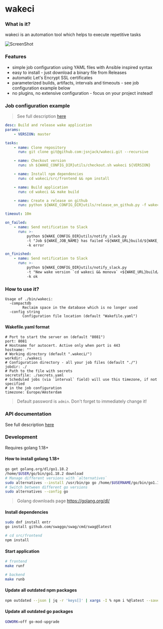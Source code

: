 # wakeci

### What is it?

wakeci is an automation tool which helps to execute repetitive tasks

![ScreenShot](https://raw.githubusercontent.com/jsnjack/wakeci/master/screenshots/feed.png)

### Features

-   simple job configuration using YAML files with Ansible inspired syntax
-   easy to install - just download a binary file from Releases
-   automatic Let's Encrypt SSL certificates
-   parameterized builds, artifacts, intervals and timeouts - see job configuration example below
-   no plugins, no extensive configuration - focus on your project instead!

### Job configuration example

> See full description [here](https://github.com/jsnjack/wakeci/blob/master/src/frontend/src/assets/configDescription.yaml)

```yaml
desc: Build and release wake application
params:
    - VERSION: master

tasks:
    - name: Clone repository
      run: git clone git@github.com:jsnjack/wakeci.git --recursive

    - name: Checkout version
      run: sh ${WAKE_CONFIG_DIR}utils/checkout.sh wakeci ${VERSION}

    - name: Install npm dependencies
      run: cd wakeci/src/frontend && npm install

    - name: Build application
      run: cd wakeci && make build

    - name: Create a release on github
      run: python ${WAKE_CONFIG_DIR}utils/release_on_github.py -f wakeci/bin/wakeci -r jsnjack/wakeci -t "v`cd wakeci && monova`"

timeout: 10m

on_failed:
    - name: Send notification to Slack
      run: >-
          python ${WAKE_CONFIG_DIR}utils/notify_slack.py
          -t "Job ${WAKE_JOB_NAME} has failed <${WAKE_URL}build/${WAKE_BUILD_ID}|#${WAKE_BUILD_ID}>"
          -k error

on_finished:
    - name: Send notification to Slack
      run: >-
          python ${WAKE_CONFIG_DIR}utils/notify_slack.py
          -t "New wake version `cd wakeci && monova` <${WAKE_URL}build/${WAKE_BUILD_ID}|#${WAKE_BUILD_ID}>"
          -k ok
```

### How to use it?

```
Usage of ./bin/wakeci:
  -compactdb
    	Reclaim space in the database which is no longer used
  -config string
    	Configuration file location (default "Wakefile.yaml")
```

#### Wakefile.yaml format

```
# Port to start the server on (default "8081")
port: 8081
# Hostname for autocert. Active only when port is 443
hostname: ""
# Working directory (default ".wakeci/")
workdir: ./wakeci
# Configuration directory - all your job files (default "./")
jobdir: ./
# Path to the file with secrets
secretsfile: ./secrets.yaml
# Scheduled jobs (via `interval` field) will use this timezone, if not specified
# in the job configuration
timezone: Europe/Amsterdam
```

> Default password is `admin`. Don't forget to immediately change it!

### API documentation

See full description [here](https://github.com/jsnjack/wakeci/blob/master/API.md)

### Development

Requires golang 1.18+

#### How to install golang 1.18+

```bash
go get golang.org/dl/go1.18.2
/home/$USER/go/bin/go1.18.2 download
# Manage different versions with `alternatives`
sudo alternatives --install /usr/bin/go go /home/$USERNAME/go/bin/go1.18.2 10
# Switch between different go versions
sudo alternatives --config go
```

> Golang downloads page https://golang.org/dl/

#### Install dependencies

```bash
sudo dnf install entr
go install github.com/swaggo/swag/cmd/swag@latest

# cd src/frontend
npm install
```

#### Start application

```bash
# frontend
make runf

# backend
make runb
```

#### Update all outdated npm packages

```bash
npm outdated --json | jq -r 'keys[]' | xargs -I % npm i %@latest --save
```

#### Update all outdated go packages

```bash
GOWORK=off go-mod-upgrade
```
